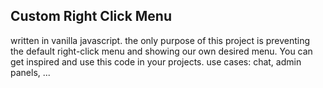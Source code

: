 ## Custom Right Click Menu

written in vanilla javascript. the only purpose of this project is preventing the default right-click menu and showing our own desired menu.
You can get inspired and use this code in your projects. use cases: chat, admin panels, ...
